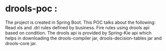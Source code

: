 # drools-poc :
The project is created in Spring Boot.
This POC talks about the following:
Read xls and .drl rules defined by business.
Fire rules using drools api based on condition.
The drools api is provided by Spring-Kie api which helps in downloading the drools-compiler jar, drools-decision-tables jar and drools-core jar.

